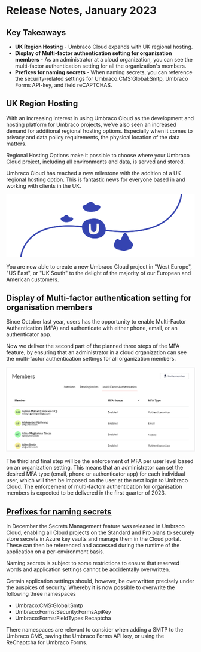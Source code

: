 # Release Notes, January 2023

## Key Takeaways

* **UK Region Hosting** - Umbraco Cloud expands with UK regional hosting.
* **Display of Multi-factor authentication setting for organization members** - As an administrator at a cloud organization, you can see the multi-factor authentication setting for all the organization's members.
* **Prefixes for naming secrets** - When naming secrets, you can reference the security-related settings for Umbraco:CMS:Global:Smtp, Umbraco Forms API-key, and field reCAPTCHAS.

## UK Region Hosting

With an increasing interest in using Umbraco Cloud as the development and hosting platform for Umbraco projects, we’ve also seen an increased demand for additional regional hosting options. Especially when it comes to privacy and data policy requirements, the physical location of the data matters.

Regional Hosting Options make it possible to choose where your Umbraco Cloud project, including all environments and data, is served and stored.

Umbraco Cloud has reached a new milestone with the addition of a UK regional hosting option. This is fantastic news for everyone based in and working with clients in the UK. 

![Cloud-artboard](images/umbraco-cloud-update-artboard-1-2x.png)

You are now able to create a new Umbraco Cloud project in "West Europe", "US East", or "UK South" to the delight of the majority of our European and American customers.

## Display of Multi-factor authentication setting for organisation members

Since October last year, users has the opportunity to enable Multi-Factor Authentication (MFA) and authenticate with either phone, email, or an authenticator app.

Now we deliver the second part of the planned three steps of the MFA feature, by ensuring that an administrator in a cloud organization can see the multi-factor authentication settings for all organization members.

![OrgMfaDisplay](images/OrgMfaDisplay2.png)

The third and final step will be the enforcement of MFA per user level based on an organization setting. This means that an administrator can set the desired MFA type (email, phone or authenticator app) for each individual user, which will then be imposed on the user at the next login to Umbraco Cloud. The enforcement of multi-factorr authentication for organisation members is expected to be delivered in the first quarter of 2023.

## [Prefixes for naming secrets](https://docs.umbraco.com/umbraco-cloud/set-up/project-settings/secrets-management)

In December the Secrets Management feature was released in Umbraco Cloud, enabling all Cloud projects on the Standard and Pro plans to securely store secrets in Azure key vaults and manage them in the Cloud portal. These can then be referenced and accessed during the runtime of the application on a per-environment basis.

Naming secrets is subject to some restrictions to ensure that reserved words and application settings cannot be accidentally overwritten.

Certain application settings should, however, be overwritten precisely under the auspices of security. Whereby it is now possible to overwrite the following three namespaces
- Umbraco:CMS:Global:Smtp
- Umbraco:Forms:Security:FormsApiKey
- Umbraco:Forms:FieldTypes:Recaptcha  

There namespaces are relevant to consider when adding a SMTP to the Umbraco CMS, saving the Umbraco Forms API key, or using the ReChaptcha for Umbraco Forms.

